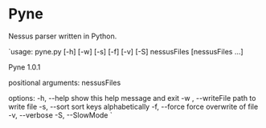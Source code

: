 # Pyne

Nessus parser written in Python.

`usage: pyne.py [-h] [-w] [-s] [-f] [-v] [-S] nessusFiles [nessusFiles ...]

Pyne 1.0.1

positional arguments:
  nessusFiles

options:
  -h, --help         show this help message and exit
  -w , --writeFile   path to write file
  -s, --sort         sort keys alphabetically
  -f, --force        force overwrite of file
  -v, --verbose
  -S, --SlowMode
`
